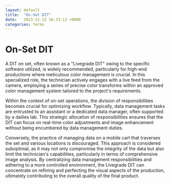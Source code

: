 ```yaml
---
layout: default
title:  "On-Set DIT"
date:   2023-12-12 16:33:13 +0000
categories: terms
---
```



# On-Set DIT

A DIT on set, often known as a "Livegrade DIT" owing to the specific software utilized, is widely recommended, particularly for high-end productions where meticulous color management is crucial. In this specialized role, the technician actively engages with a live feed from the camera, employing a series of precise color transforms within an approved color management system tailored to the project's requirements.

Within the context of on-set operations, the division of responsibilities becomes crucial for optimizing workflow. Typically, data management tasks are entrusted to an assistant or a dedicated data manager, often supported by a dailies lab. This strategic allocation of responsibilities ensures that the DIT can focus on real-time color adjustments and image enhancement without being encumbered by data management duties.

Conversely, the practice of managing data on a mobile cart that traverses the set and various locations is discouraged. This approach is considered suboptimal, as it may not only compromise the integrity of the data but also limit the technician's capabilities, particularly in terms of comprehensive image analysis. By centralizing data management responsibilities and adhering to a more controlled environment, the Livegrade DIT can concentrate on refining and perfecting the visual aspects of the production, ultimately contributing to the overall quality of the final product.